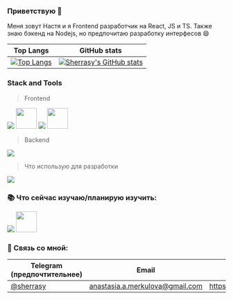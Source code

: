 ### Приветствую 👋

Меня зовут Настя и я Frontend разработчик на React, JS и TS. Также знаю бэкенд на Nodejs, но предпочитаю разработку интерфесов 😄

| Top Langs  | GitHub stats |
| ------------- | ------------- |
| [![Top Langs](https://github-readme-stats.vercel.app/api/top-langs/?username=sherrasy&layout=compact)](https://github.com/anuraghazra/github-readme-stats)  | [![Sherrasy's GitHub stats](https://github-readme-stats.vercel.app/api?username=sherrasy&count_private=true&theme=radical&hide=stars&hide_rank=true&show_icons=true)](https://github.com/anuraghazra/github-readme-stats)  |


### Stack and Tools

> Frontend
  <p>
    <img src="https://skillicons.dev/icons?i=react,ts,js,html,css,scss,tailwind,vite,vitest,jest,bootstrap,materialui,firebase,redux" />  
    <img width='48' height='48' src="https://github.com/user-attachments/assets/bebf8fe4-72ac-4771-8b9f-5ed806c4e88c"/> 
    <img src="https://skillicons.dev/icons?i=bootstrap,materialui" />  
    <img width='48' height='48' src="https://camo.githubusercontent.com/f6bf5ee2b30310ad83a81212b9be69bdc2bb577f2ebe868ad89f8586b4721ffc/68747470733a2f2f67772e616c697061796f626a656374732e636f6d2f7a6f732f726d73706f7274616c2f4b4470677667754d704766716148506a6963524b2e737667"/> 
  </p>

> Backend
  <p>
    <img src="https://skillicons.dev/icons?i=nodejs,nestjs,postgres,prisma,expressjs,mongo," />  
  </p>

> Что использую для разработки
  <p>
    <img src="https://skillicons.dev/icons?i=figma,vscode,npm,yarn,docker,windows,bash" />
  </p>

### :books: Что сейчас изучаю/планирую изучить:

<p>
    <img src="https://skillicons.dev/icons?i=nextjs,vue,pinia,pug" />  
    <img width='48' height='48' src="https://github.com/user-attachments/assets/606363f7-fdac-4b47-84eb-858c3fcd1a08"/> 
</p>


### :e-mail: Связь со мной:
| Telegram (предпочтительнее) | Email | Gitlab |
| ------------- | ------------- | ------------- |
| [@sherrasy](https://t.me/sherrasy)  | anastasia.a.merkulova@gmail.com  | https://gitlab.com/sherrasy



